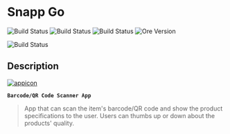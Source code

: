 
# Snapp Go

![Build Status](https://camo.githubusercontent.com/f0aae282a375087185d5b99e3cb9e3b499396dfeb08647179e75a5e390b13380/68747470733a2f2f696d672e736869656c64732e696f2f62616467652f4672616d65776f726b2d466c75747465722d3363633666643f6c6f676f3d666c7574746572) ![Build Status](https://camo.githubusercontent.com/754acaa3e57d86b7d63725c4a858c1bd3b5a798c4fba4f181d6537fb674804e1/68747470733a2f2f696d672e736869656c64732e696f2f62616467652f4c616e67756167652d446172742d3063343538623f6c6f676f3d64617274) ![Build Status](https://camo.githubusercontent.com/911eca641276a7b9d7a1abff94544bb9a75490aeb92de329eb7c0010dd4355ca/68747470733a2f2f696d672e736869656c64732e696f2f62616467652f436c6f75642d46697265626173652d6635626132333f6c6f676f3d4669726562617365) ![Ore Version](https://img.shields.io/badge/Version-1.0.0-brightgreen?style=flat&logo=vonage&logoColor=brightgreen)

![Build Status](https://img.shields.io/badge/Android-3DDC84?style=for-the-badge&logo=android&logoColor=white)
<br>
## Description

<a href="https://ibb.co/2tBBtQ0"><img src="https://i.ibb.co/2tBBtQ0/appicon.png" alt="appicon" border="0"></a>



**`Barcode/QR Code Scanner App`**

> App that can scan the item's barcode/QR code and show the product
> specifications to the user. Users can thumbs up or down about the
> products' quality.
